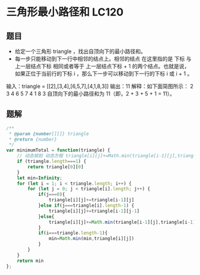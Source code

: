 # 三角形最小路径和 LC120
## 题目
* 给定一个三角形 triangle ，找出自顶向下的最小路径和。
* 每一步只能移动到下一行中相邻的结点上。相邻的结点 在这里指的是 下标 与 上一层结点下标 相同或者等于 上一层结点下标 + 1 的两个结点。也就是说，如果正位于当前行的下标 i ，那么下一步可以移动到下一行的下标 i 或 i + 1 。

输入：triangle = [[2],[3,4],[6,5,7],[4,1,8,3]]
输出：11
解释：如下面简图所示：
   2
  3 4
 6 5 7
4 1 8 3
自顶向下的最小路径和为 11（即，2 + 3 + 5 + 1 = 11）。

## 题解
```javascript
/**
 * @param {number[][]} triangle
 * @return {number}
 */
var minimumTotal = function(triangle) {
    // 动态规划 动态方程 triangle[i][j]+=Math.min(triangle[i-1][j],triangle[i-1][j-1])
    if (triangle.length===1) {
        return triangle[0][0]
    }
    let min=Infinity;
    for (let i = 1; i < triangle.length; i++) {
        for (let j = 0; j < triangle[i].length; j++) {
            if(j===0){
                triangle[i][j]+=triangle[i-1][j]
            }else if(j===triangle[i].length-1) {
                triangle[i][j]+=triangle[i-1][j-1]
            }else{
                triangle[i][j]+=Math.min(triangle[i-1][j],triangle[i-1][j-1])
            }
            if(i===triangle.length-1){
                min=Math.min(min,triangle[i][j])
            }
        }
    }
    return min
};
```
